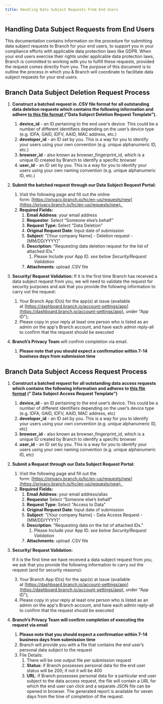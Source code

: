 ```yaml
---
title: Handling Data Subject Requests From End Users
---
```

## Handling Data Subject Requests from End Users

This documentation contains information on the procedure for submitting data subject requests to Branch for your end users, to support you in your compliance efforts with applicable data protection laws like GDPR. When your end users exercise their rights under applicable data protection laws, Branch is committed to working with you to fulfill these requests, provided the request comes directly from you. The purpose of this document is to outline the process in which you & Branch will coordinate to facilitate data subject requests for your end users.

## Branch Data Subject Deletion Request Process

1. **Construct a batched request in .CSV file format for all outstanding data deletion requests which contains the following information and adhere [to this file format ](/resources/gdpr-request-template.xlsx)(<notranslate>"Data Subject Deletion Request Template"</notranslate>).**
	1. <notranslate>**device_id**</notranslate> - an ID pertaining to the end user’s device. This could be a number of different identifiers depending on the user’s device type (e.g. IDFA, GAID, IDFV, AAID, MAC address, etc.)
	2. <notranslate>**developer_id**</notranslate> - an ID set by you. This is a way for you to identify your users using your own convention (e.g. unique alphanumeric ID, etc.)
	3. <notranslate>**browser_id**</notranslate> - also known as browser_fingerprint_id, which is a unique ID created by Branch to identify a specific browser
	4. <notranslate>**user_id**</notranslate> - an ID set by you. This is a way for you to identify your users using your own naming convention (e.g. unique alphanumeric ID, etc.)

2. **Submit  the batched request through our Data Subject Request Portal:**
	1. Visit the following page and fill out the online form: [https://privacy.branch.io/hc/en-us/requests/new](https://privacy.branch.io/hc/en-us/requests/new). 
	2. <notranslate>**Required Fields:**</notranslate>
	    1. <notranslate>**Email Address**</notranslate>: your email address
	    2. <notranslate>**Requestor**</notranslate>: Select “Someone else’s behalf”
	    3. <notranslate>**Request Type:**</notranslate> Select "Data Deletion"
	    4. <notranslate>**Original Request Date**</notranslate>: Input date of submission
	    5. <notranslate>**Subject**</notranslate>: "[Your company Name] - Deletion request - [MM/DD/YYYY]"
	    6. <notranslate>**Description**</notranslate>: "Requesting data deletion request for the list of attached IDs."
	        1. Please Include your App ID. _see below Security/Request Validation_
	    7. <notranslate>**Attachments**</notranslate>: upload .CSV file

3. **Security/ Request Validation:**
If it is the first time Branch has received a data subject request from you, we will need to validate the request for security purposes and ask that you provide the following information to carry out the request:

	1. Your Branch App ID(s) for the app(s) at issue (available at [https://dashboard.branch.io/account-settings/app](https://dashboard.branch.io/account-settings/app), under "App ID");
	2. Please copy in your reply at least one person who is listed as an admin on the app's Branch account, and have each admin reply-all to confirm that the request should be executed

4. **Branch’s Privacy Team** will confirm completion via email.
    1. **Please note that you should expect a confirmation within 7-14 business days from submission time**

## Branch Data Subject Access Request Process

1. **Construct a batched request for all outstanding data access requests which contains the following information and adheres to [this file format](/resources/gdpr-request-template.xlsx) (" Data Subject Access Request Template")**
    1. <notranslate>**device_id**</notranslate> - an ID pertaining to the  end user’s device. This could be a number of different identifiers depending on the user’s device type (e.g. IDFA, GAID, IDFV, AAID, MAC address, etc)
    2. <notranslate>**developer_id**</notranslate> - an ID set by you. This is a way for you to identify your users using your own convention (e.g. unique alphanumeric ID, etc)
    3. <notranslate>**browser_id**</notranslate> - also known as browser_fingerprint_id, which is a unique ID created by Branch to identify a specific browser
    4. <notranslate>**user_id**</notranslate> - an ID set by you. This is a way for you to identify your users using your own naming convention (e.g. unique alphanumeric ID, etc)
2. <notranslate>**Submit a Request through our Data Subject Request Portal:**</notranslate>
    1. Visit the following page and fill out the form: [https://privacy.branch.io/hc/en-us/requests/new](https://privacy.branch.io/hc/en-us/requests/new). 
    2. <notranslate>**Required Fields:**</notranslate>
        1. <notranslate>**Email Address**</notranslate>: your email address/alias
        2. <notranslate>**Requestor**</notranslate> Select “Someone else’s behalf”
        3. <notranslate>**Request Type:**</notranslate> Select "Access to Data"
        4. <notranslate>**Original Request Date**</notranslate>: Input date of submission
        5. <notranslate>**Subject**</notranslate>: "[Your company Name] - Data Access Request - [MM/DD/YYYY]"
        6. <notranslate>**Description**</notranslate>: "Requesting data on the list of attached IDs."
            1. Please Include your App ID. _see below Security/Request Validation_
        7. <notranslate>**Attachments**</notranslate>: upload .CSV file

3. **Security/ Request Validation:**

    If it is the first time we have received a data subject request from you, we ask that you provide the following information to carry out the request (and for security reasons):

    3. Your Branch App ID(s) for the app(s) at issue (available at [https://dashboard.branch.io/account-settings/app](https://dashboard.branch.io/account-settings/app), under "App ID");
    4. Please copy in your reply at least one person who is listed as an admin on the app's Branch account, and have each admin reply-all to confirm that the request should be executed

4. **Branch’s Privacy Team will confirm completion of executing the request via email**
    1. **Please note that you should expect a confirmation within 7-14 business days from submission time**
    2. Branch will provide you with a file that contains the end user’s personal data subject to the request
    3. File Details:
        1. There will be one output file per submission request
        2. <notranslate>**Status:**</notranslate> if Branch possesses personal data for the end user status will be 200; if not it will be 400
        3. <notranslate>**URL**</notranslate>: if Branch possesses personal data for a particular end user subject to the data access request, the file will contain a URL for which the end user can click and a separate JSON file can be opened in browser. The generated report is available for seven days from the time of completion of the request.
